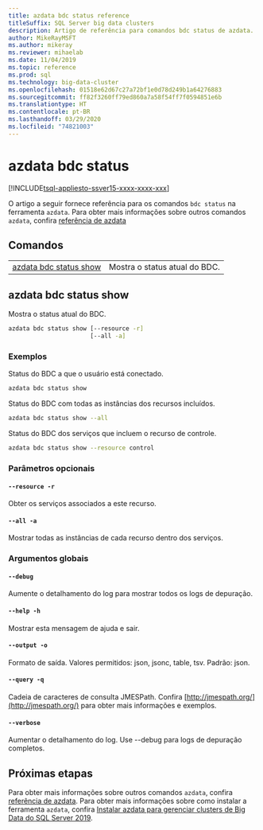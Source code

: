 ```yaml
---
title: azdata bdc status reference
titleSuffix: SQL Server big data clusters
description: Artigo de referência para comandos bdc status de azdata.
author: MikeRayMSFT
ms.author: mikeray
ms.reviewer: mihaelab
ms.date: 11/04/2019
ms.topic: reference
ms.prod: sql
ms.technology: big-data-cluster
ms.openlocfilehash: 01518e62d67c27a72bf1e0d78d249b1a64276883
ms.sourcegitcommit: ff82f3260ff79ed860a7a58f54ff7f0594851e6b
ms.translationtype: HT
ms.contentlocale: pt-BR
ms.lasthandoff: 03/29/2020
ms.locfileid: "74821003"
---
```

# <a name="azdata-bdc-status"></a>azdata bdc status

[!INCLUDE[tsql-appliesto-ssver15-xxxx-xxxx-xxx](../includes/tsql-appliesto-ssver15-xxxx-xxxx-xxx.md)]  

O artigo a seguir fornece referência para os comandos `bdc status` na ferramenta `azdata`. Para obter mais informações sobre outros comandos `azdata`, confira [referência de azdata](reference-azdata.md)

## <a name="commands"></a>Comandos
|     |     |
| --- | --- |
[azdata bdc status show](#azdata-bdc-status-show) | Mostra o status atual do BDC.
## <a name="azdata-bdc-status-show"></a>azdata bdc status show
Mostra o status atual do BDC.
```bash
azdata bdc status show [--resource -r] 
                       [--all -a]
```
### <a name="examples"></a>Exemplos
Status do BDC a que o usuário está conectado.
```bash
azdata bdc status show
```
Status do BDC com todas as instâncias dos recursos incluídos.
```bash
azdata bdc status show --all
```
Status do BDC dos serviços que incluem o recurso de controle.
```bash
azdata bdc status show --resource control
```
### <a name="optional-parameters"></a>Parâmetros opcionais
#### `--resource -r`
Obter os serviços associados a este recurso.
#### `--all -a`
Mostrar todas as instâncias de cada recurso dentro dos serviços.
### <a name="global-arguments"></a>Argumentos globais
#### `--debug`
Aumente o detalhamento do log para mostrar todos os logs de depuração.
#### `--help -h`
Mostrar esta mensagem de ajuda e sair.
#### `--output -o`
Formato de saída.  Valores permitidos: json, jsonc, table, tsv.  Padrão: json.
#### `--query -q`
Cadeia de caracteres de consulta JMESPath. Confira [http://jmespath.org/](http://jmespath.org/) para obter mais informações e exemplos.
#### `--verbose`
Aumentar o detalhamento do log. Use --debug para logs de depuração completos.

## <a name="next-steps"></a>Próximas etapas

Para obter mais informações sobre outros comandos `azdata`, confira [referência de azdata](reference-azdata.md). Para obter mais informações sobre como instalar a ferramenta `azdata`, confira [Instalar azdata para gerenciar clusters de Big Data do SQL Server 2019](deploy-install-azdata.md).
